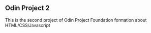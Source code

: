 ## Odin Project 2

This is the second project of Odin Project Foundation formation about HTML/CSS/Javascript

